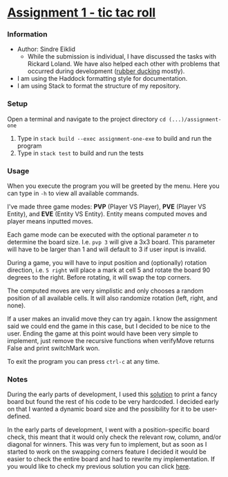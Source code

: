 # [Assignment 1 - tic tac roll](https://git.gvk.idi.ntnu.no/course/prog2006/prog2006-2021/-/wikis/Tasks/Assignment-1:-tic-tac-roll)

### Information

- Author: Sindre Eiklid
    - While the submission is individual, I have discussed the tasks with Rickard Loland. We have also helped each other with problems that occurred during development ([rubber ducking](https://en.wikipedia.org/wiki/Rubber_duck_debugging) mostly).
- I am using the Haddock formatting style for documentation.
- I am using Stack to format the structure of my repository.

### Setup

Open a terminal and navigate to the project directory ```cd (...)/assignment-one```
1. Type in ```stack build --exec assignment-one-exe``` to build and run the program
2. Type in ```stack test``` to build and run the tests

### Usage

When you execute the program you will be greeted by the menu. Here you can type in ```-h``` to view all available commands.

I've made three game modes: **PVP** (Player VS Player), **PVE** (Player VS Entity), and **EVE** (Entity VS Entity). Entity means computed moves and player means inputted moves. 

Each game mode can be executed with the optional parameter *n* to determine the board size. I.e. ```pvp 3``` will give a 3x3 board. This parameter will have to be larger than 1 and will default to 3 if user input is invalid.

During a game, you will have to input position and (optionally) rotation direction, i.e. ```5 right``` will place a mark at cell 5 and rotate the board 90 degrees to the right. Before rotating, it will swap the top corners.

The computed moves are very simplistic and only chooses a random position of all available cells. It will also randomize rotation (left, right, and none).

If a user makes an invalid move they can try again. I know the assignment said we could end the game in this case, but I decided to be nice to the user. Ending the game at this point would have been very simple to implement, just remove the recursive functions when verifyMove returns False and print switchMark won.

To exit the program you can press ```ctrl-c``` at any time.

### Notes

During the early parts of development, I used this [solution](https://dev.to/nt591/writing-a-tictactoe-game-in-haskell-545e) to print a fancy board but found the rest of his code to be very hardcoded. I decided early on that I wanted a dynamic board size and the possibility for it to be user-defined.

In the early parts of development, I went with a position-specific board check, this meant that it would only check the relevant row, column, and/or diagonal for winners. This was very fun to implement, but as soon as I started to work on the swapping corners feature I decided it would be easier to check the entire board and had to rewrite my implementation. If you would like to check my previous solution you can click [here](https://git.gvk.idi.ntnu.no/course/prog2006/as/sindre0830/assignment-one/-/blob/dc9686c9a53d282467adc8d35cb80eee19187042/src/Lib.hs#L67).
